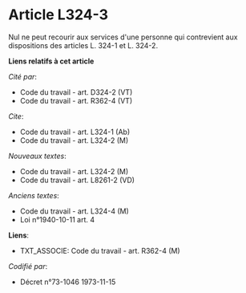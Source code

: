 # Article L324-3

Nul ne peut recourir aux services d'une personne qui contrevient aux dispositions des articles L. 324-1 et L. 324-2.

**Liens relatifs à cet article**

_Cité par_:

  - Code du travail - art. D324-2 (VT)
  - Code du travail - art. R362-4 (VT)

_Cite_:

  - Code du travail - art. L324-1 (Ab)
  - Code du travail - art. L324-2 (M)

_Nouveaux textes_:

  - Code du travail - art. L324-2 (M)
  - Code du travail - art. L8261-2 (VD)

_Anciens textes_:

  - Code du travail - art. L324-4 (M)
  - Loi n°1940-10-11 art. 4

**Liens**:

  - TXT_ASSOCIE: Code du travail - art. R362-4 (M)

_Codifié par_:

  - Décret n°73-1046 1973-11-15
